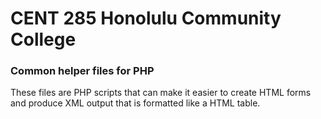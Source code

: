 # CENT 285 Honolulu Community College
### Common helper files for PHP

These files are PHP scripts that can make it easier to
create HTML forms and produce XML output that is formatted
like a HTML table.
